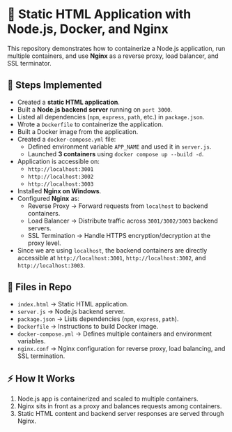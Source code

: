 <!DOCTYPE html>
<html>
<head>
  <meta charset="UTF-8">
</head>
<body>

  <h1>🚀 Static HTML Application with Node.js, Docker, and Nginx</h1>

  <p>
    This repository demonstrates how to containerize a Node.js application, run multiple containers, 
    and use <strong>Nginx</strong> as a reverse proxy, load balancer, and SSL terminator.
  </p>

  <h2>📌 Steps Implemented</h2>
  <ul>
    <li>Created a <strong>static HTML application</strong>.</li>
    <li>Built a <strong>Node.js backend server</strong> running on <code>port 3000</code>.</li>
    <li>Listed all dependencies (<code>npm</code>, <code>express</code>, <code>path</code>, etc.) in <code>package.json</code>.</li>
    <li>Wrote a <code>Dockerfile</code> to containerize the application.</li>
    <li>Built a Docker image from the application.</li>
    <li>Created a <code>docker-compose.yml</code> file:
      <ul>
        <li>Defined environment variable <code>APP_NAME</code> and used it in <code>server.js</code>.</li>
        <li>Launched <strong>3 containers</strong> using <code>docker compose up --build -d</code>.</li>
      </ul>
    </li>
    <li>Application is accessible on:
      <ul>
        <li><code>http://localhost:3001</code></li>
        <li><code>http://localhost:3002</code></li>
        <li><code>http://localhost:3003</code></li>
      </ul>
    </li>
    <li>Installed <strong>Nginx on Windows</strong>.</li>
    <li>Configured <strong>Nginx</strong> as:
      <ul>
        <li>Reverse Proxy → Forward requests from <code>localhost</code> to backend containers.</li>
        <li>Load Balancer → Distribute traffic across <code>3001/3002/3003</code> backend servers.</li>
        <li>SSL Termination → Handle HTTPS encryption/decryption at the proxy level.</li>
      </ul>
    </li>
    <li>Since we are using <code>localhost</code>, the backend containers are directly accessible at 
        <code>http://localhost:3001</code>, <code>http://localhost:3002</code>, and <code>http://localhost:3003</code>.</li>
  </ul>

  <h2>📂 Files in Repo</h2>
  <ul>
    <li><code>index.html</code> → Static HTML application.</li>
    <li><code>server.js</code> → Node.js backend server.</li>
    <li><code>package.json</code> → Lists dependencies (<code>npm</code>, <code>express</code>, <code>path</code>).</li>
    <li><code>Dockerfile</code> → Instructions to build Docker image.</li>
    <li><code>docker-compose.yml</code> → Defines multiple containers and environment variables.</li>
    <li><code>nginx.conf</code> → Nginx configuration for reverse proxy, load balancing, and SSL termination.</li>
  </ul>

  <h2>⚡ How It Works</h2>
  <ol>
    <li>Node.js app is containerized and scaled to multiple containers.</li>
    <li>Nginx sits in front as a proxy and balances requests among containers.</li>
    <li>Static HTML content and backend server responses are served through Nginx.</li>
  </ol>

</body>
</html>
